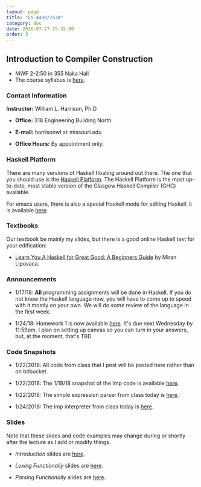 ```yaml
---
layout: page
title: "CS 4430/7430"
category: doc
date: 2016-07-27 15:32:00
order: 3
---
```


## Introduction to Compiler Construction

* MWF 2-2:50 in 355 Naka Hall
* The course syllabus is <a href="https://harrisonwl.github.io/assets/courses/compilers/spring2018/admin/4430-syllabus.pdf">here</a>.

### Contact Information

__Instructor:__ William L. Harrison, Ph.D

* __Office:__ 318 Engineering Building North

* __E-mail:__ harrisonwl `at` missouri.edu

* __Office Hours:__ By appointment only.


### Haskell Platform

There are many versions of Haskell floating around out there. The one that you should use is
the <a href="https://www.haskell.org/platform/">Haskell Platform</a>. The Haskell Platform is the most up-to-date, most stable version of the Glasgow Haskell Compiler (GHC) available.

For emacs users, there is also a special Haskell mode for editing Haskell: it is available
<a href="https://github.com/haskell/haskell-mode">here</a>.

### Textbooks

Our textbook be mainly my slides, but there is a good online Haskell text for your edification:

* <a href="http://learnyouahaskell.com">Learn You A Haskell for Great Good: A Beginners Guide</a> by Miran Lipovaca.


### Announcements

* 1/17/18: __All__ programming assignments will be done in Haskell. If you do not know the Haskell language now, you will have to come up to speed with it mostly on your own. We will do _some_ review of the language in the first week.

* 1/24/18: Homework 1 is now available <a href="https://harrisonwl.github.io/assets/courses/compilers/spring2018/homework/HW1.zip">here</a>. It's due next Wednesday by 11:59pm. I plan on setting up canvas so you can turn in your answers, but, at the moment, that's TBD.

### Code Snapshots

* 1/22/2018: All code from class that I post will be posted here rather than on bitbucket.

* 1/22/2018: The 1/19/18 snapshot of the Imp code is available <a href="https://harrisonwl.github.io/assets/courses/compilers/spring2018/snapshots/Imp-011918.zip">here</a>.

* 1/22/2018: The simple expression parser from class today is <a href="https://harrisonwl.github.io/assets/courses/compilers/spring2018/snapshots/SimpleExpParser.zip">here</a>.

* 1/24/2018: The Imp interpreter from class today is <a href="https://harrisonwl.github.io/assets/courses/compilers/spring2018/snapshots/ImpInterpreter.zip">here</a>.

### Slides

Note that these slides and code examples may change during or shortly after the lecture as I add or modify things.

* _Introduction_ slides are <a href="https://harrisonwl.github.io/assets/courses/compilers/spring2018/slides/Introduction.pdf">here</a>.

* _Lexing Functionally_ slides are <a href="https://harrisonwl.github.io/assets/courses/compilers/spring2018/slides/LexingFunctionally.pdf">here</a>.

* _Parsing Functionally_ slides are <a href="https://harrisonwl.github.io/assets/courses/compilers/spring2018/slides/ParsingFunctionally.pdf">here</a>.